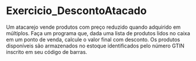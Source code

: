 # Exercicio_DescontoAtacado
Um atacarejo vende produtos com preço reduzido quando adquirido em múltiplos. Faça um programa que, dada uma lista de produtos lidos no caixa em um ponto de venda, calcule o valor final com desconto.  Os produtos disponíveis são armazenados no estoque identificados pelo número GTIN inscrito em seu código de barras.
